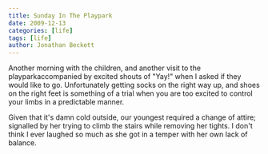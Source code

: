 ```yaml
---
title: Sunday In The Playpark
date: 2009-12-13
categories: [life]
tags: [life]
author: Jonathan Beckett
---
```


Another morning with the children, and another visit to the playparkaccompanied by excited shouts of "Yay!" when I asked if they would like to go. Unfortunately getting socks on the right way up, and shoes on the right feet is something of a trial when you are too excited to control your limbs in a predictable manner.

Given that it's damn cold outside, our youngest required a change of attire; signalled by her trying to climb the stairs while removing her tights. I don't think I ever laughed so much as she got in a temper with her own lack of balance.
